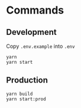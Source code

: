 # Commands

## Development

Copy `.env.example` into `.env` 

```
yarn
yarn start
```

## Production

```
yarn build
yarn start:prod
```

